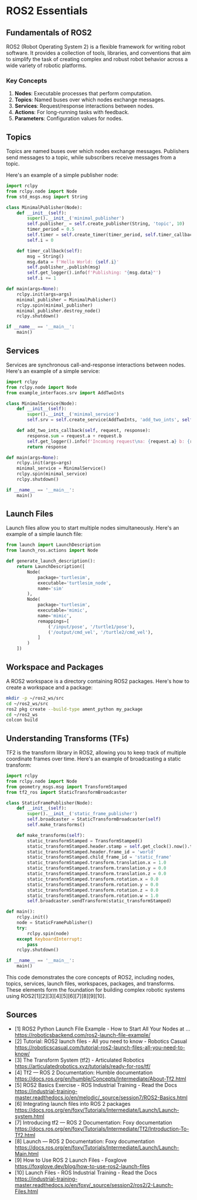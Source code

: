 # ROS2 Essentials

## Fundamentals of ROS2

ROS2 (Robot Operating System 2) is a flexible framework for writing robot software. It provides a collection of tools, libraries, and conventions that aim to simplify the task of creating complex and robust robot behavior across a wide variety of robotic platforms.

### Key Concepts

1. **Nodes**: Executable processes that perform computation.
2. **Topics**: Named buses over which nodes exchange messages.
3. **Services**: Request/response interactions between nodes.
4. **Actions**: For long-running tasks with feedback.
5. **Parameters**: Configuration values for nodes.

## Topics

Topics are named buses over which nodes exchange messages. Publishers send messages to a topic, while subscribers receive messages from a topic.

Here's an example of a simple publisher node:

```python
import rclpy
from rclpy.node import Node
from std_msgs.msg import String

class MinimalPublisher(Node):
    def __init__(self):
        super().__init__('minimal_publisher')
        self.publisher_ = self.create_publisher(String, 'topic', 10)
        timer_period = 0.5
        self.timer = self.create_timer(timer_period, self.timer_callback)
        self.i = 0

    def timer_callback(self):
        msg = String()
        msg.data = f'Hello World: {self.i}'
        self.publisher_.publish(msg)
        self.get_logger().info(f'Publishing: "{msg.data}"')
        self.i += 1

def main(args=None):
    rclpy.init(args=args)
    minimal_publisher = MinimalPublisher()
    rclpy.spin(minimal_publisher)
    minimal_publisher.destroy_node()
    rclpy.shutdown()

if __name__ == '__main__':
    main()
```

## Services

Services are synchronous call-and-response interactions between nodes. Here's an example of a simple service:

```python
import rclpy
from rclpy.node import Node
from example_interfaces.srv import AddTwoInts

class MinimalService(Node):
    def __init__(self):
        super().__init__('minimal_service')
        self.srv = self.create_service(AddTwoInts, 'add_two_ints', self.add_two_ints_callback)

    def add_two_ints_callback(self, request, response):
        response.sum = request.a + request.b
        self.get_logger().info(f'Incoming request\na: {request.a} b: {request.b}')
        return response

def main(args=None):
    rclpy.init(args=args)
    minimal_service = MinimalService()
    rclpy.spin(minimal_service)
    rclpy.shutdown()

if __name__ == '__main__':
    main()
```

## Launch Files

Launch files allow you to start multiple nodes simultaneously. Here's an example of a simple launch file:

```python
from launch import LaunchDescription
from launch_ros.actions import Node

def generate_launch_description():
    return LaunchDescription([
        Node(
            package='turtlesim',
            executable='turtlesim_node',
            name='sim'
        ),
        Node(
            package='turtlesim',
            executable='mimic',
            name='mimic',
            remappings=[
                ('/input/pose', '/turtle1/pose'),
                ('/output/cmd_vel', '/turtle2/cmd_vel'),
            ]
        )
    ])
```

## Workspace and Packages

A ROS2 workspace is a directory containing ROS2 packages. Here's how to create a workspace and a package:

```bash
mkdir -p ~/ros2_ws/src
cd ~/ros2_ws/src
ros2 pkg create --build-type ament_python my_package
cd ~/ros2_ws
colcon build
```

## Understanding Transforms (TFs)

TF2 is the transform library in ROS2, allowing you to keep track of multiple coordinate frames over time. Here's an example of broadcasting a static transform:

```python
import rclpy
from rclpy.node import Node
from geometry_msgs.msg import TransformStamped
from tf2_ros import StaticTransformBroadcaster

class StaticFramePublisher(Node):
    def __init__(self):
        super().__init__('static_frame_publisher')
        self.broadcaster = StaticTransformBroadcaster(self)
        self.make_transforms()

    def make_transforms(self):
        static_transformStamped = TransformStamped()
        static_transformStamped.header.stamp = self.get_clock().now().to_msg()
        static_transformStamped.header.frame_id = 'world'
        static_transformStamped.child_frame_id = 'static_frame'
        static_transformStamped.transform.translation.x = 1.0
        static_transformStamped.transform.translation.y = 0.0
        static_transformStamped.transform.translation.z = 0.0
        static_transformStamped.transform.rotation.x = 0.0
        static_transformStamped.transform.rotation.y = 0.0
        static_transformStamped.transform.rotation.z = 0.0
        static_transformStamped.transform.rotation.w = 1.0
        self.broadcaster.sendTransform(static_transformStamped)

def main():
    rclpy.init()
    node = StaticFramePublisher()
    try:
        rclpy.spin(node)
    except KeyboardInterrupt:
        pass
    rclpy.shutdown()

if __name__ == '__main__':
    main()
```

This code demonstrates the core concepts of ROS2, including nodes, topics, services, launch files, workspaces, packages, and transforms. These elements form the foundation for building complex robotic systems using ROS2[1][2][3][4][5][6][7][8][9][10].

## Sources

- [1] ROS2 Python Launch File Example - How to Start All Your Nodes at ... https://roboticsbackend.com/ros2-launch-file-example/
- [2] Tutorial: ROS2 launch files - All you need to know - Robotics Casual https://roboticscasual.com/tutorial-ros2-launch-files-all-you-need-to-know/
- [3] The Transform System (tf2) - Articulated Robotics https://articulatedrobotics.xyz/tutorials/ready-for-ros/tf/
- [4] Tf2 — ROS 2 Documentation: Humble documentation https://docs.ros.org/en/humble/Concepts/Intermediate/About-Tf2.html
- [5] ROS2 Basics Exercise - ROS Industrial Training - Read the Docs https://industrial-training-master.readthedocs.io/en/melodic/_source/session7/ROS2-Basics.html
- [6] Integrating launch files into ROS 2 packages https://docs.ros.org/en/foxy/Tutorials/Intermediate/Launch/Launch-system.html
- [7] Introducing tf2 — ROS 2 Documentation: Foxy documentation https://docs.ros.org/en/foxy/Tutorials/Intermediate/Tf2/Introduction-To-Tf2.html
- [8] Launch — ROS 2 Documentation: Foxy documentation https://docs.ros.org/en/foxy/Tutorials/Intermediate/Launch/Launch-Main.html
- [9] How to Use ROS 2 Launch Files - Foxglove https://foxglove.dev/blog/how-to-use-ros2-launch-files
- [10] Launch Files - ROS Industrial Training - Read the Docs https://industrial-training-master.readthedocs.io/en/foxy/_source/session2/ros2/2-Launch-Files.html
